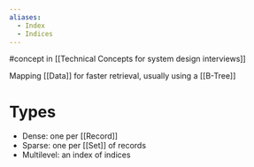 ```yaml
---
aliases:
  - Index
  - Indices
---
```


#concept in [[Technical Concepts for system design interviews]]

Mapping [[Data]] for faster retrieval, usually using a [[B-Tree]]

# Types

- Dense: one per [[Record]]
- Sparse: one per [[Set]] of records
- Multilevel: an index of indices
